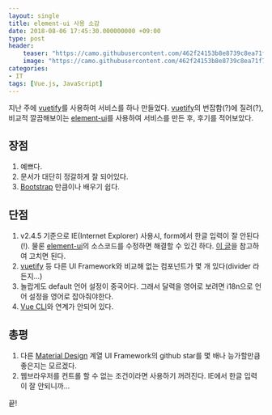 ```yaml
---
layout: single
title: element-ui 사용 소감
date: 2018-08-06 17:45:30.000000000 +09:00
type: post
header:
    teaser: "https://camo.githubusercontent.com/462f24153b8e8739c8ea71f7102585c4cb0e1575/68747470733a2f2f63646e2e7261776769742e636f6d2f456c656d6546452f656c656d656e742f6465762f656c656d656e745f6c6f676f2e737667"
    image: "https://camo.githubusercontent.com/462f24153b8e8739c8ea71f7102585c4cb0e1575/68747470733a2f2f63646e2e7261776769742e636f6d2f456c656d6546452f656c656d656e742f6465762f656c656d656e745f6c6f676f2e737667"
categories:
- IT
tags: [Vue.js, JavaScript]
---
```


지난 주에 [vuetify]를 사용하여 서비스를 하나 만들었다. [vuetify]의 번잡함(?)에 질려(?), 비교적 깔끔해보이는 [element-ui]를 사용하여 서비스를 만든 후, 후기를 적어보았다.

## 장점

1. 예쁘다.
1. 문서가 대단히 정갈하게 잘 되어있다.
1. [Bootstrap] 만큼이나 배우기 쉽다.

## 단점

1. v2.4.5 기준으로 IE(Internet Explorer) 사용시, form에서 한글 입력이 잘 안된다(!). 물론 [element-ui]의 소스코드를 수정하면 해결할 수 있긴 하다. [이 글](https://lovemewithoutall.github.io/it/element-ui-with-ie/)을 참고하여 고치면 된다.
1. [vuetify] 등 다른 UI Framework와 비교해 없는 컴포넌트가 몇 개 있다(divider 라든지...)
1. 놀랍게도 default 언어 설정이 중국어다. 그래서 달력을 영어로 보려면 i18n으로 언어 설정을 영어로 잡아줘야한다.
1. [Vue CLI]와 연계가 안되어 있다.

## 총평

1. 다른 [Material Design] 계열 UI Framework의 github star를 몇 배나 능가할만큼 좋은지는 모르겠다.
1. 웹브라우저를 컨트롤 할 수 없는 조건이라면 사용하기 꺼려진다. IE에서 한글 입력이 잘 안되니까...

끝!

[Bootstrap]: http://getbootstrap.com
[Material Design]: https://material.io/design/
[vuetify]: https://github.com/vuetifyjs/vuetify
[Vue CLI]: https://cli.vuejs.org/
[element-ui]: https://github.com/ElemeFE/element
[Vue.js]: https://vuejs.org/
